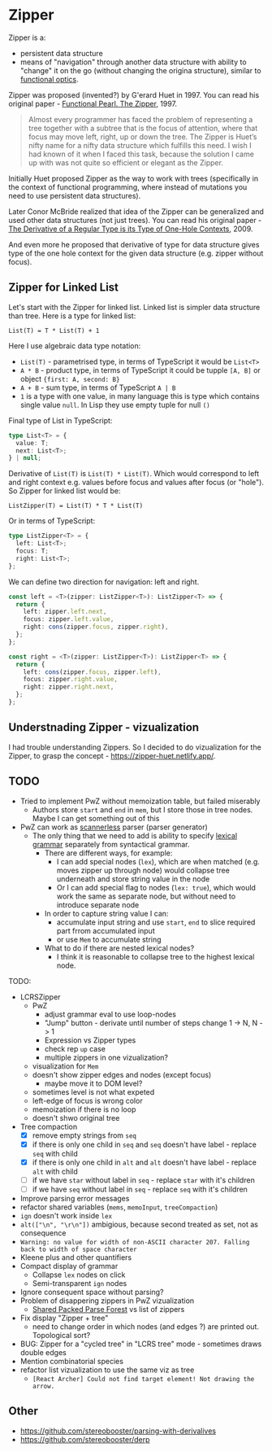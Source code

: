 # Zipper

Zipper is a:

- persistent data structure
- means of "navigation" through another data structure with ability to "change" it on the go (without changing the origina structure), similar to [functional optics](https://www.oreilly.com/library/view/hands-on-functional-programming/9781788831437/d83ecfbf-6713-450e-9e90-8f02253427bf.xhtml).

Zipper was proposed (invented?) by G'erard Huet in 1997. You can read his original paper - [Functional Pearl. The Zipper](https://www.st.cs.uni-saarland.de/edu/seminare/2005/advanced-fp/docs/huet-zipper.pdf), 1997.

> Almost every programmer has faced the problem of representing a tree together with a subtree that is the focus of attention, where that focus may move left, right, up or down the tree. The Zipper is Huet’s nifty name for a nifty data structure which fulfills this need. I wish I had known of it when I faced this task, because the solution I came up with was not quite so efficient or elegant as the Zipper.

Initially Huet proposed Zipper as the way to work with trees (specifically in the context of functional programming, where instead of mutations you need to use persistent data structures).

Later Conor McBride realized that idea of the Zipper can be generalized and used other data structures (not just trees). You can read his original paper - [The Derivative of a Regular Type is its Type of One-Hole Contexts](http://strictlypositive.org/diff.pdf), 2009.

And even more he proposed that derivative of type for data structure gives type of the one hole context for the given data structure (e.g. zipper without focus).

## Zipper for Linked List

Let's start with the Zipper for linked list. Linked list is simpler data structure than tree. Here is a type for linked list:

```
List(T) = T * List(T) + 1
```

Here I use algebraic data type notation:

- `List(T)` - parametrised type, in terms of TypeScript it would be `List<T>`
- `A * B` - product type, in terms of TypeScript it could be tupple `[A, B]` or object `{first: A, second: B}`
- `A + B` - sum type, in terms of TypeScript `A | B`
- `1` is a type with one value, in many language this is type which contains single value `null`. In Lisp they use empty tuple for null `()`

Final type of List in TypeScript:

```ts
type List<T> = {
  value: T;
  next: List<T>;
} | null;
```

Derivative of `List(T)` is `List(T) * List(T)`. Which would correspond to left and right context e.g. values before focus and values after focus (or "hole"). So Zipper for linked list would be:

```
ListZipper(T) = List(T) * T * List(T)
```

Or in terms of TypeScript:

```ts
type ListZipper<T> = {
  left: List<T>;
  focus: T;
  right: List<T>;
};
```

We can define two direction for navigation: left and right.

```ts
const left = <T>(zipper: ListZipper<T>): ListZipper<T> => {
  return {
    left: zipper.left.next,
    focus: zipper.left.value,
    right: cons(zipper.focus, zipper.right),
  };
};

const right = <T>(zipper: ListZipper<T>): ListZipper<T> => {
  return {
    left: cons(zipper.focus, zipper.left),
    focus: zipper.right.value,
    right: zipper.right.next,
  };
};
```

## Understnading Zipper - vizualization

I had trouble understanding Zippers. So I decided to do vizualization for the Zipper, to grasp the concept - https://zipper-huet.netlify.app/.

## TODO

- Tried to implement PwZ without memoization table, but failed miserably
  - Authors store `start` and `end` in `mem`, but I store those in tree nodes. Maybe I can get something out of this
- PwZ can work as [scannerless](https://en.wikipedia.org/wiki/Scannerless_parsing) parser (parser generator)
  - The only thing that we need to add is ability to specify [lexical grammar](https://spoofax.dev/references/sdf3/lexical-syntax/) separately from syntactical grammar.
    - There are different ways, for example:
      - I can add special nodes (`lex`), which are when matched (e.g. moves zipper up through node) would collapse tree underneath and store string value in the node
      - Or I can add special flag to nodes (`lex: true`), which would work the same as separate node, but without need to introduce separate node
    - In order to capture string value I can:
      - accumulate input string and use `start`, `end` to slice required part frrom accumulated input
      - or use `Mem` to accumulate string
    - What to do if there are nested lexical nodes?
      - I think it is reasonable to collapse tree to the highest lexical node.

TODO:

- LCRSZipper
  - PwZ
    - adjust grammar eval to use loop-nodes
    - "Jump" button - derivate until number of steps change 1 -> N, N -> 1
    - Expression vs Zipper types
    - check rep `up` case
    - multiple zippers in one vizualization?
  - visualization for `Mem`
  - doesn't show zipper edges and nodes (except focus)
    - maybe move it to DOM level?
  - sometimes level is not what expeted
  - left-edge of focus is wrong color
  - memoization if there is no loop
  - doesn't shwo original tree
- Tree compaction
  - [x] remove empty strings from `seq`
  - [x] if there is only one child in `seq` and `seq` doesn't have label - replace `seq` with child
  - [x] if there is only one child in `alt` and `alt` doesn't have label - replace `alt` with child
  - [ ] if we have `star` without label in `seq` - replace `star` with it's children
  - [ ] if we have `seq` without label in `seq` - replace `seq` with it's children
- Improve parsing error messages
- refactor shared variables (`mems`, `memoInput`, `treeCompaction`)
- `ign` doesn't work inside `lex`
- `alt(["\n", "\r\n"])` ambigious, because second treated as set, not as consequence
- `Warning: no value for width of non-ASCII character 207. Falling back to width of space character`
- Kleene plus and other quantifiers
- Compact display of grammar
  - Collapse `lex` nodes on click
  - Semi-transparent `ign` nodes
- Ignore consequent space without parsing?
- Problem of disappering zippers in PwZ vizualization
  - [Shared Packed Parse Forest](https://lark-parser.readthedocs.io/en/latest/_static/sppf/sppf.html) vs list of zippers
- Fix display "Zipper + tree"
  - need to change order in which nodes (and edges ?) are printed out. Topological sort?
- BUG: Zipper for a "cycled tree" in "LCRS tree" mode - sometimes draws double edges
- Mention combinatorial species
- refactor list vizualization to use the same viz as tree
  - `[React Archer] Could not find target element! Not drawing the arrow.`

## Other

- https://github.com/stereobooster/parsing-with-derivalives
- https://github.com/stereobooster/derp
